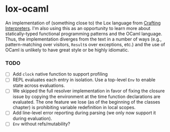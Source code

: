 # lox-ocaml

An implementation of (something close to) the Lox language from
[Crafting Interpreters](https://www.craftinginterpreters.com/). I'm also using
this as an opportunity to learn more about statically-typed functional
programming patterns and the OCaml language. Thus, the implementation diverges
from the text in a number of ways (e.g., pattern-matching over visitors,
`Result`s over exceptions, etc.) and the use of OCaml is unlikely to have great
style or be highly idiomatic.

### TODO

- [ ] Add `clock` native function to support profiling
- [ ] REPL evaluates each entry in isolation. Use a top-level `Env` to enable
  state across evaluations.
- [ ] We skipped the full resolver implementation in favor of fixing the
  closure issue by copying the environment at the time function declarations
  are evaluated. The one feature we lose (as of the beginning of the classes
  chapter) is prohibiting variable redefinition in local scopes.
- [ ] Add line-level error reporting during parsing (we only now support it
  during evaluation).
- [ ] `Env` without refs/mutability?
